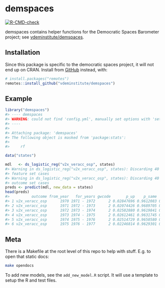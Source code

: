 
<!-- README.md is generated from README.Rmd. Please edit that file -->

# demspaces

<!-- badges: start -->

[![R-CMD-check](https://github.com/vdeminstitute/demspaces/actions/workflows/R-CMD-check.yaml/badge.svg)](https://github.com/vdeminstitute/demspaces/actions/workflows/R-CMD-check.yaml)
<!-- badges: end -->

demspaces contains helper functions for the Democratic Spaces Barometer
project; see
[vdeminstitute/demspaces](https://github.com/vdeminstitute/demspaces).

## Installation

Since this package is specific to the democratic spaces project, it will
not end up on CRAN. Install from [GitHub](https://github.com/) instead,
with:

``` r
# install.packages("remotes")
remotes::install_github("vdeminstitute/demspaces")
```

## Example

``` r
library("demspaces")
#> ---- demspaces
#> WARNING: could not find 'config.yml', manually set options with 'set_options("path/to/config.yml")'
#> ----
#> 
#> Attaching package: 'demspaces'
#> The following object is masked from 'package:stats':
#> 
#>     rf

data("states")

mdl   <- ds_logistic_reg("v2x_veracc_osp", states)
#> Warning in ds_logistic_reg("v2x_veracc_osp", states): Discarding 40 incomplete
#> feature set cases
#> Warning in ds_logistic_reg("v2x_veracc_osp", states): Discarding 40 incomplete
#> outcome set cases
preds <- predict(mdl, new_data = states)
head(preds)
#>          outcome from_year   for_years gwcode       p_up    p_same     p_down
#> 1 v2x_veracc_osp      1970 1971 - 1972      2 0.02847696 0.9612083 0.01061705
#> 2 v2x_veracc_osp      1971 1972 - 1973      2 0.02074426 0.9689705 0.01050317
#> 3 v2x_veracc_osp      1972 1973 - 1974      2 0.02582880 0.9619841 0.01251021
#> 4 v2x_veracc_osp      1973 1974 - 1975      2 0.02612461 0.9631745 0.01098790
#> 5 v2x_veracc_osp      1974 1975 - 1976      2 0.02514729 0.9650580 0.01004742
#> 6 v2x_veracc_osp      1975 1976 - 1977      2 0.02246814 0.9629301 0.01493733
```

## Meta

There is a Makefile at the root level of this repo to help with stuff.
E.g. to open that static docs:

``` bash
make opendocs
```

To add new models, see the `add_new_model.R` script. It will use a
template to setup the R and test files.
